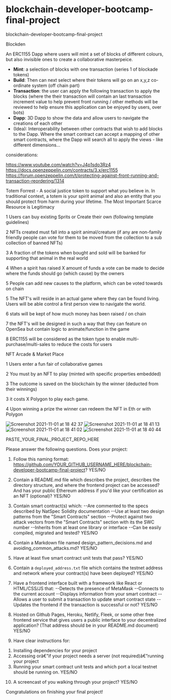 # blockchain-developer-bootcamp-final-project
blockchain-developer-bootcamp-final-project

Blockden

An ERC1155 Dapp where users will mint a set of blocks of different colours, but also invisible ones to create a collaborative masterpeice.

- **Mint**: a selection of blocks with one transaction (series 1 of blockade tokens)
- **Build**: Then can next select where their tokens will go on an x,y,z co-ordinate system (off chain part)
- **Transaction**: the user can apply the following transaction to apply the blocks (where the their transaction will contain an last transaction increment value to help prevent front running / other methods will be reviewed to help ensure this application can be enjoyed by users, over bots)
- **Dapp**: 3D Dapp to show the data and allow users to navigate the creations of each other
- (Idea): Interoperability between other contracts that wish to add blocks to the Dapp. Where the smart contract can accept a mapping of other smart contracts, where the Dapp will search all to apply the views - like different dimensions...

considerations: 

https://www.youtube.com/watch?v=J4p1sdo3Rz4
https://docs.openzeppelin.com/contracts/3.x/erc1155
https://forum.openzeppelin.com/t/protecting-against-front-running-and-transaction-reordering/1314

Totem Forrest - A social justice token to support what you believe in. In traditional context, a totem is your spirit animal and also an entity that you should protect from harm during your lifetime. The Most Important Scarce Resource is Legitimacy

1 Users can buy existing Sprits or Create their own (following template guidelines)

2 NFTs created must fall into a spirit animal/creature (if any are non-family friendly people can vote for them to be moved from the collection to a sub collection of banned NFTs)

3 A fraction of the tokens when bought and sold will be banked for supporting that animal in the real world 

4 When a spirit has raised X amount of funds a vote can be made to decide where the funds should go (which cause) by the owners

5 People can add new causes to the platform, which can be voted towards on chain

5 The NFT's will reside in an actual game where they can be found living. Users will be able control a first person view to navigate the world.

6 stats will be kept of how much money has been raised / on chain

7 the NFT's will be designed in such a way that they can feature on OpenSea but contain logic to animate/function in the game

8 ERC1155 will be considered as the token type to enable multi-purchase/multi-sales to reduce the costs for users

NFT Arcade & Market Place

1 Users enter a fun fair of collaborative games

2 You must by an NFT to play (minted with specific properties embedded)

3 The outcome is saved on the blockchain by the winner (deducted from their winnings)

3 it costs X Polygon to play each game. 

4 Upon winning a prize the winner can redeem the NFT in Eth or with Polygon 

![Screenshot 2021-11-01 at 18 42 37](https://user-images.githubusercontent.com/6808817/139638386-fed5dad2-0672-4618-bf89-917eec9d7e38.png)
![Screenshot 2021-11-01 at 18 41 13](https://user-images.githubusercontent.com/6808817/139638394-100a19b6-55c1-4324-adb5-0bad02a65200.png)
![Screenshot 2021-11-01 at 18 41 02](https://user-images.githubusercontent.com/6808817/139638405-52b85d85-6b05-45b6-8c09-befe0691837c.png)
![Screenshot 2021-11-01 at 18 40 44](https://user-images.githubusercontent.com/6808817/139638414-b9346844-7997-4894-a5f0-2c549dd33a79.png)

PASTE_YOUR_FINAL_PROJECT_REPO_HERE 

Please answer the following questions. Does your project:

1. Follow this naming format: https://github.com/YOUR_GITHUB_USERNAME_HERE/blockchain-developer-bootcamp-final-project? YES/NO

2. Contain a README.md file which describes the project, describes the directory structure, and where the frontend project can be accessed? And has your public Ethereum address if you'd like your certification as an NFT (optional)? YES/NO

3. Contain smart contract(s) which:
--Are commented to the specs described by NatSpec Solidity documentation
--Use at least two design patterns from the "Smart Contracts" section
--Protect against two attack vectors from the "Smart Contracts" section with its the SWC number
--Inherits from at least one library or interface
--Can be easily compiled, migrated and tested? YES/NO

4. Contain a Markdown file named design_pattern_decisions.md and avoiding_common_attacks.md? YES/NO

5. Have at least five smart contract unit tests that pass? YES/NO

6. Contain a `deployed_address.txt` file which contains the testnet address and network where your contract(s) have been deployed? YES/NO

7. Have a frontend interface built with a framework like React or HTML/CSS/JS that:
--Detects the presence of MetaMask
--Connects to the current account
--Displays information from your smart contract
--Allows a user to submit a transaction to update smart contract state
--Updates the frontend if the transaction is successful or not? YES/NO

8. Hosted on Github Pages, Heroku, Netlify, Fleek, or some other free frontend service that gives users a public interface to your decentralized application? (That address should be in your README.md document) YES/NO

9. Have clear instructions for: 
1) Installing dependencies for your project 
2) Accessing orâ€”if your project needs a server (not required)â€”running your project
3) Running your smart contract unit tests and which port a local testnet should be running on. YES/NO

10. A screencast of you walking through your project? YES/NO


Congratulations on finishing your final project!


